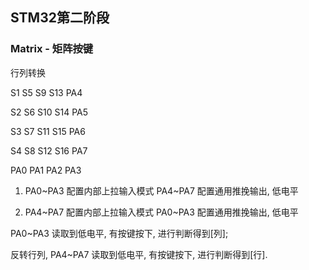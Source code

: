 ## STM32第二阶段

### Matrix - 矩阵按键

行列转换


S1		S5		S9		S13		PA4

S2		S6		S10		S14		PA5

S3		S7		S11		S15		PA6

S4		S8		S12		S16		PA7

PA0		PA1		PA2		PA3

1) PA0~PA3 配置内部上拉输入模式
PA4~PA7 配置通用推挽输出, 低电平


2) PA4~PA7 配置内部上拉输入模式
PA0~PA3 配置通用推挽输出, 低电平


PA0~PA3 读取到低电平, 有按键按下, 进行判断得到[列];

反转行列, PA4~PA7 读取到低电平, 有按键按下, 进行判断得到[行].


